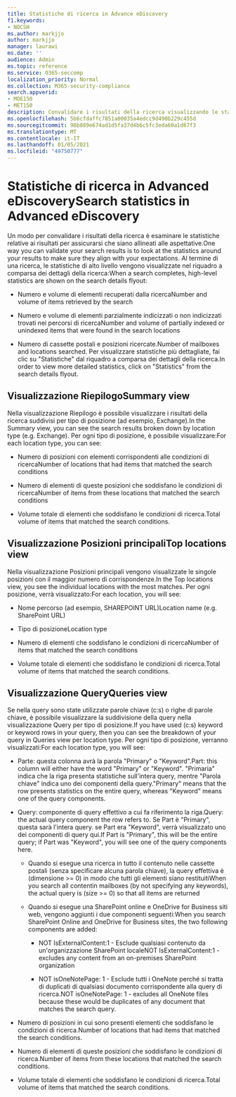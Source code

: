```yaml
---
title: Statistiche di ricerca in Advance eDiscovery
f1.keywords:
- NOCSH
ms.author: markjjo
author: markjjo
manager: laurawi
ms.date: ''
audience: Admin
ms.topic: reference
ms.service: O365-seccomp
localization_priority: Normal
ms.collection: M365-security-compliance
search.appverid:
- MOE150
- MET150
description: Convalidare i risultati della ricerca visualizzando le statistiche generate dopo l'esecuzione di una ricerca di raccolta in Advanced eDiscovery.
ms.openlocfilehash: 5b6cfdaffc7851a00035a4edcc9d490b229c455d
ms.sourcegitcommit: 98b889e674ad1d5fa37d4b6c5fc3eda60a1d67f3
ms.translationtype: MT
ms.contentlocale: it-IT
ms.lasthandoff: 01/05/2021
ms.locfileid: "49750777"
---
```

# <a name="search-statistics-in-advanced-ediscovery"></a><span data-ttu-id="af849-103">Statistiche di ricerca in Advanced eDiscovery</span><span class="sxs-lookup"><span data-stu-id="af849-103">Search statistics in Advanced eDiscovery</span></span>

<span data-ttu-id="af849-104">Un modo per convalidare i risultati della ricerca è esaminare le statistiche relative ai risultati per assicurarsi che siano allineati alle aspettative.</span><span class="sxs-lookup"><span data-stu-id="af849-104">One way you can validate your search results is to look at the statistics around your results to make sure they align with your expectations.</span></span> <span data-ttu-id="af849-105">Al termine di una ricerca, le statistiche di alto livello vengono visualizzate nel riquadro a comparsa dei dettagli della ricerca:</span><span class="sxs-lookup"><span data-stu-id="af849-105">When a search completes, high-level statistics are shown on the search details flyout:</span></span>

- <span data-ttu-id="af849-106">Numero e volume di elementi recuperati dalla ricerca</span><span class="sxs-lookup"><span data-stu-id="af849-106">Number and volume of items retrieved by the search</span></span>

- <span data-ttu-id="af849-107">Numero e volume di elementi parzialmente indicizzati o non indicizzati trovati nei percorsi di ricerca</span><span class="sxs-lookup"><span data-stu-id="af849-107">Number and volume of partially indexed or unindexed items that were found in the search locations</span></span>

- <span data-ttu-id="af849-108">Numero di cassette postali e posizioni ricercate.</span><span class="sxs-lookup"><span data-stu-id="af849-108">Number of mailboxes and locations searched.</span></span>
<span data-ttu-id="af849-109">Per visualizzare statistiche più dettagliate, fai clic su "Statistiche" dal riquadro a comparsa dei dettagli della ricerca.</span><span class="sxs-lookup"><span data-stu-id="af849-109">In order to view more detailed statistics, click on "Statistics" from the search details flyout.</span></span>

## <a name="summary-view"></a><span data-ttu-id="af849-110">Visualizzazione Riepilogo</span><span class="sxs-lookup"><span data-stu-id="af849-110">Summary view</span></span>

<span data-ttu-id="af849-111">Nella visualizzazione Riepilogo è possibile visualizzare i risultati della ricerca suddivisi per tipo di posizione (ad esempio, Exchange).</span><span class="sxs-lookup"><span data-stu-id="af849-111">In the Summary view, you can see the search results broken down by location type (e.g. Exchange).</span></span> <span data-ttu-id="af849-112">Per ogni tipo di posizione, è possibile visualizzare:</span><span class="sxs-lookup"><span data-stu-id="af849-112">For each location type, you can see:</span></span>

- <span data-ttu-id="af849-113">Numero di posizioni con elementi corrispondenti alle condizioni di ricerca</span><span class="sxs-lookup"><span data-stu-id="af849-113">Number of locations that had items that matched the search conditions</span></span>

- <span data-ttu-id="af849-114">Numero di elementi di queste posizioni che soddisfano le condizioni di ricerca</span><span class="sxs-lookup"><span data-stu-id="af849-114">Number of items from these locations that matched the search conditions</span></span>

- <span data-ttu-id="af849-115">Volume totale di elementi che soddisfano le condizioni di ricerca.</span><span class="sxs-lookup"><span data-stu-id="af849-115">Total volume of items that matched the search conditions.</span></span>

## <a name="top-locations-view"></a><span data-ttu-id="af849-116">Visualizzazione Posizioni principali</span><span class="sxs-lookup"><span data-stu-id="af849-116">Top locations view</span></span>

<span data-ttu-id="af849-117">Nella visualizzazione Posizioni principali vengono visualizzate le singole posizioni con il maggior numero di corrispondenze.</span><span class="sxs-lookup"><span data-stu-id="af849-117">In the Top locations view, you see the individual locations with the most matches.</span></span> <span data-ttu-id="af849-118">Per ogni posizione, verrà visualizzato:</span><span class="sxs-lookup"><span data-stu-id="af849-118">For each location, you will see:</span></span>

- <span data-ttu-id="af849-119">Nome percorso (ad esempio, SHAREPOINT URL)</span><span class="sxs-lookup"><span data-stu-id="af849-119">Location name (e.g. SharePoint URL)</span></span>

- <span data-ttu-id="af849-120">Tipo di posizione</span><span class="sxs-lookup"><span data-stu-id="af849-120">Location type</span></span>

- <span data-ttu-id="af849-121">Numero di elementi che soddisfano le condizioni di ricerca</span><span class="sxs-lookup"><span data-stu-id="af849-121">Number of items that matched the search conditions</span></span>

- <span data-ttu-id="af849-122">Volume totale di elementi che soddisfano le condizioni di ricerca.</span><span class="sxs-lookup"><span data-stu-id="af849-122">Total volume of items that matched the search conditions.</span></span>

## <a name="queries-view"></a><span data-ttu-id="af849-123">Visualizzazione Query</span><span class="sxs-lookup"><span data-stu-id="af849-123">Queries view</span></span>

<span data-ttu-id="af849-124">Se nella query sono state utilizzate parole chiave (c:s) o righe di parole chiave, è possibile visualizzare la suddivisione della query nella visualizzazione Query per tipo di posizione.</span><span class="sxs-lookup"><span data-stu-id="af849-124">If you have used (c:s) keyword or keyword rows in your query, then you can see the breakdown of your query in Queries view per location type.</span></span> <span data-ttu-id="af849-125">Per ogni tipo di posizione, verranno visualizzati:</span><span class="sxs-lookup"><span data-stu-id="af849-125">For each location type, you will see:</span></span>

- <span data-ttu-id="af849-126">Parte: questa colonna avrà la parola "Primary" o "Keyword".</span><span class="sxs-lookup"><span data-stu-id="af849-126">Part: this column will either have the word "Primary" or "Keyword".</span></span> <span data-ttu-id="af849-127">"Primaria" indica che la riga presenta statistiche sull'intera query, mentre "Parola chiave" indica uno dei componenti della query.</span><span class="sxs-lookup"><span data-stu-id="af849-127">"Primary" means that the row presents statistics on the entire query, whereas "Keyword" means one of the query components.</span></span>

- <span data-ttu-id="af849-128">Query: componente di query effettivo a cui fa riferimento la riga.</span><span class="sxs-lookup"><span data-stu-id="af849-128">Query: the actual query component the row refers to.</span></span> <span data-ttu-id="af849-129">Se Part è "Primary", questa sarà l'intera query. se Part era "Keyword", verrà visualizzato uno dei componenti di query qui.</span><span class="sxs-lookup"><span data-stu-id="af849-129">If Part is "Primary", this will be the entire query; if Part was "Keyword", you will see one of the query components here.</span></span>
  
  - <span data-ttu-id="af849-130">Quando si esegue una ricerca in tutto il contenuto nelle cassette postali (senza specificare alcuna parola chiave), la query effettiva è (dimensione >= 0) in modo che tutti gli elementi siano restituiti</span><span class="sxs-lookup"><span data-stu-id="af849-130">When you search all contentin mailboxes (by not specifying any keywords), the actual query is (size >= 0) so that all items are returned</span></span>
  
  - <span data-ttu-id="af849-131">Quando si esegue una SharePoint online e OneDrive for Business siti web, vengono aggiunti i due componenti seguenti:</span><span class="sxs-lookup"><span data-stu-id="af849-131">When you search SharePoint Online and OneDrive for Business sites, the two following components are added:</span></span>
    
    - <span data-ttu-id="af849-132">NOT IsExternalContent:1 - Esclude qualsiasi contenuto da un'organizzazione SharePoint locale</span><span class="sxs-lookup"><span data-stu-id="af849-132">NOT IsExternalContent:1 - excludes any content from an on-premises SharePoint organization</span></span>
    
    - <span data-ttu-id="af849-133">NOT isOneNotePage: 1 - Esclude tutti i OneNote perché si tratta di duplicati di qualsiasi documento corrispondente alla query di ricerca.</span><span class="sxs-lookup"><span data-stu-id="af849-133">NOT isOneNotePage: 1 - excludes all OneNote files because these would be duplicates of any document that matches the search query.</span></span>

- <span data-ttu-id="af849-134">Numero di posizioni in cui sono presenti elementi che soddisfano le condizioni di ricerca.</span><span class="sxs-lookup"><span data-stu-id="af849-134">Number of locations that had items that matched the search conditions.</span></span>

- <span data-ttu-id="af849-135">Numero di elementi di queste posizioni che soddisfano le condizioni di ricerca.</span><span class="sxs-lookup"><span data-stu-id="af849-135">Number of items from these locations that matched the search conditions.</span></span>

- <span data-ttu-id="af849-136">Volume totale di elementi che soddisfano le condizioni di ricerca.</span><span class="sxs-lookup"><span data-stu-id="af849-136">Total volume of items that matched the search conditions.</span></span>
